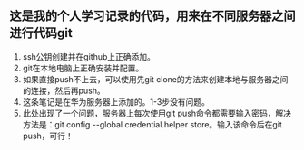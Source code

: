 ## 这是我的个人学习记录的代码，用来在不同服务器之间进行代码git

1. ssh公钥创建并在github上正确添加。
2. git在本地电脑上正确安装并配置。
3. 如果直接push不上去，可以使用先git clone的方法来创建本地与服务器之间的连接，然后再push。
4. 这条笔记是在华为服务器上添加的。1-3步没有问题。
5. 此处出现了一个问题，服务器上每次使用git push命令都需要输入密码，解决方法是：git config --global credential.helper store。输入该命令后在git push，可行！
